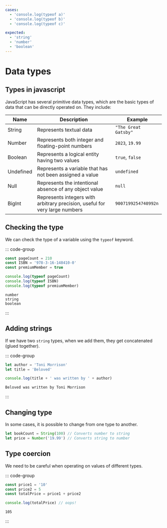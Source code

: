 ```yaml
---
cases:
  - 'console.log(typeof a)'
  - 'console.log(typeof b)'
  - 'console.log(typeof c)'

expected:
  - 'string'
  - 'number'
  - 'boolean'
---
```


# Data types

<Vimeo id="911842881" />

## Types in javascript

JavaScript has several primitive data types, which are the basic types of data
that can be directly operated on. They include:

| Name      | Description                                                                 | Example              |
| --------- | --------------------------------------------------------------------------- | -------------------- |
| String    | Represents textual data                                                     | `"The Great Gatsby"` |
| Number    | Represents both integer and floating-point numbers                          | `2023`, `19.99`      |
| Boolean   | Represents a logical entity having two values                               | `true`, `false`      |
| Undefined | Represents a variable that has not been assigned a value                    | `undefined`          |
| Null      | Represents the intentional absence of any object value                      | `null`               |
| BigInt    | Represents integers with arbitrary precision, useful for very large numbers | `9007199254740992n`  |

## Checking the type

We can check the type of a variable using the `typeof` keyword.

::: code-group

```js
const pageCount = 210
const ISBN = '978-3-16-148410-0'
const premiumMember = true

console.log(typeof pageCount)
console.log(typeof ISBN)
console.log(typeof premiumMember)
```

```console [output]
number
string
boolean
```

:::

## Adding strings

If we have two `string` types, when we add them, they get concatenated (glued
together).

::: code-group

```js
let author = 'Toni Morrison'
let title = 'Beloved'

console.log(title + ' was written by ' + author)
```

```console [output]
Beloved was written by Toni Morrison
```

:::

## Changing type

In some cases, it is possible to change from one type to another.

```js
let bookCount = String(100) // Converts number to string
let price = Number('19.99') // Converts string to number
```

## Type coercion

We need to be careful when operating on values of different types.

::: code-group

```js
const price1 = '10'
const price2 = 5
const totalPrice = price1 + price2

console.log(totalPrice) // oops!
```

```console [output]
105
```

:::

<!-- ## Try it

Create three variables named `a`, `b` and `c`. Assign to them any string, number
and boolean (in that order). Don't log anything to the console.

<Exercise>

```js
// code here
```

</Exercise> -->
